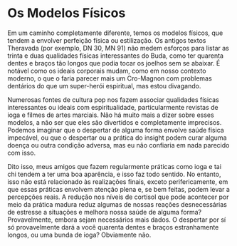 # Os Modelos Físicos

Em um caminho completamente diferente, temos os modelos físicos, que tendem a envolver perfeição física ou estilização. Os antigos textos Theravada (por exemplo, DN 30, MN 91) não medem esforços para listar as trinta e duas qualidades físicas interessantes do Buda, como ter quarenta dentes e braços tão longos que podia tocar os joelhos sem se abaixar. É notável como os ideais corporais mudam, como em nosso contexto moderno, o que o faria parecer mais um Cro-Magnon com problemas dentários do que um super-herói espiritual, mas estou divagando.

Numerosas fontes de cultura pop nos fazem associar qualidades físicas interessantes ou ideais com espiritualidade, particularmente revistas de ioga e filmes de artes marciais. Não há muito mais a dizer sobre esses modelos, a não ser que eles são divertidos e completamente imprecisos. Podemos imaginar que o despertar de alguma forma envolve saúde física impecável, ou que o despertar ou a prática do insight podem curar alguma doença ou outra condição adversa, mas eu não confiaria em nada parecido com isso.

Dito isso, meus amigos que fazem regularmente práticas como ioga e tai chi tendem a ter uma boa aparência, e isso faz todo sentido. No entanto, isso não está relacionado às realizações finais, exceto perifericamente, em que essas práticas envolvem atenção plena e, se bem feitas, podem levar a percepções reais. A redução nos níveis de cortisol que pode acontecer por meio da prática madura reduz algumas de nossas reações desnecessárias de estresse a situações e melhora nossa saúde de alguma forma? Provavelmente, embora sejam necessários mais dados. O despertar por sí só provavelmente dará a você quarenta dentes e braços estranhamente longos, ou uma bunda de ioga? Obviamente não.
